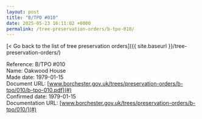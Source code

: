 ```yaml
---
layout: post
title: "B/TPO #010"
date: 2025-05-23 16:11:02 +0000
permalink: /tree-preservation-orders/b-tpo-010/
---
```


[< Go back to the list of tree preservation orders]({{ site.baseurl }}/tree-preservation-orders/)

Reference: B/TPO #010 <br/>
Name: Oakwood House<br/>
Made date: 1979-01-15<br/>
Document URL: [www.borchester.gov.uk/trees/preservation-orders/b-tpo/010/b-tpo-010.pdf](#)<br/>
Confirmed date: 1979-01-15<br/>
Documentation URL: [www.borchester.gov.uk/trees/preservation-orders/b-tpo/010/](#)<br/>
